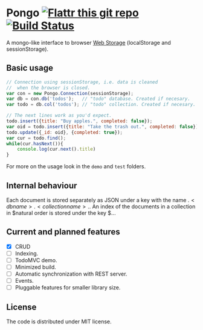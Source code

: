 # Pongo [![Flattr this git repo](http://api.flattr.com/button/flattr-badge-large.png)](https://flattr.com/submit/auto?user_id=basaundi&url=https://github.com/basaundi/pongo&title=pongo&language=coffescript&tags=github&category=software) [![Build Status](https://secure.travis-ci.org/basaundi/pongo.png)](http://travis-ci.org/basaundi/pongo)

A mongo-like interface to browser [Web Storage](http://dev.w3.org/html5/webstorage/) (localStorage and sessionStorage).

## Basic usage

```javascript
// Connection using sessionStorage, i.e. data is cleaned
//  when the browser is closed.
var con = new Pongo.Connection(sessionStorage);
var db = con.db('todos');   // "todo" database. Created if necesary.
var todo = db.col('todos'); // "todo" collection. Created if necesary.

// The next lines work as you'd expect.
todo.insert({title: "Buy apples.", completed: false});
var oid = todo.insert({title: "Take the trash out.", completed: false});
todo.update({_id: oid}, {completed: true});
var cur = todo.find();
while(cur.hasNext()){
	console.log(cur.next().title)
}
```

For more on the usage look in the `demo` and `test` folders.

## Internal behaviour

Each document is stored separately as JSON under a key with the name
$.<db name>.<collection name>.$<ObjectId>. An index of the documents
in a collection in $natural order is stored under the key
$.<db name>.<collection name>.

## Current and planned features

- [x] CRUD
- [ ] Indexing.
- [ ] TodoMVC demo.
- [ ] Minimized build.
- [ ] Automatic synchronization with REST server.
- [ ] Events.
- [ ] Pluggable features for smaller library size.

## License

The code is distributed under MIT license.

